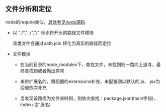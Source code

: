 ## 文件分析和定位

node的require类似，[具体参见node源码](https://github.com/nodejs/node-v0.x-archive/blob/master/lib/module.js)

* 以 "./","../","/" 标识符开头的路径文件模块

  该类文件会通过path.join 转化为真实的路径而定位

* 文件模块

  - 在当前目录的node_modules下，查找文件，未找到则一路向上追寻，最终查找到或者抛出异常

  - 未带扩展名的，跟配置的extensions补充，未配置则以默认的.js、.jsx为后缀依次补充

  - 当发现该路径为文件夹时则，则依次查找：package.json(main字段)、index+(扩展名)